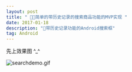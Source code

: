 ```yaml
---
layout: post
title: " 简单的带历史记录的搜索商品功能的MVP实现 "
date: 2017-01-18
description: "带历史记录功能的Android搜索框"
tag: Android
---   
```


先上效果图 ^_^

  ![searchdemo.gif](http://upload-images.jianshu.io/upload_images/1859111-be6ba876e6df7526.gif?imageMogr2/auto-orient/strip)
